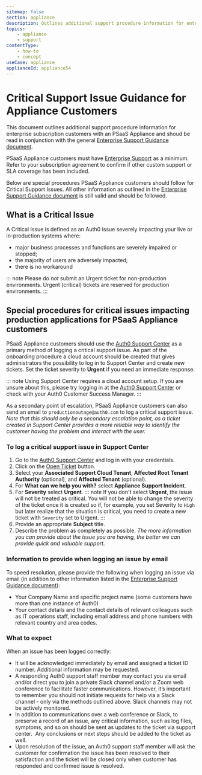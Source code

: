```yaml
---
sitemap: false
section: appliance
description: Outlines additional support procedure information for enterprise subscription customers with an Auth0 PSaaS Appliance.
topics:
    - appliance
    - support
contentType: 
    - how-to
    - concept
useCase: appliance
applianceId: appliance54
---
```


# Critical Support Issue Guidance for Appliance Customers

This document outlines additional support procedure information for enterprise subscription customers with an PSaaS Appliance and shoud be read in conjunction with the general [Enterprise Support Guidance document](/onboarding/enterprise-support).

PSaaS Appliance customers must have [Enterprise Support](/onboarding/enterprise-support#premium-enterprise-support) as a minimum. Refer to your subscription agreement to confirm if other custom support or SLA coverage has been included.

Below are special procedures PSaaS Appliance customers should follow for Critical Support Issues.  All other information as outlined in the [Enterprise Support Guidance document](/onboarding/enterprise-support) is still valid and should be followed.

## What is a Critical Issue

A Critical Issue is defined as an Auth0 issue severely impacting your live or in-production systems where:

- major business processes and functions are severely impaired or stopped;
- the majority of users are adversely impacted;
- there is no workaround

::: note
Please do *not* submit an Urgent ticket for non-production environments. Urgent (critical) tickets are reserved for production environments.
:::

## Special procedures for critical issues impacting production applications for PSaaS Appliance customers

PSaaS Appliance customers should use the [Auth0 Support Center](${env.DOMAIN_URL_SUPPORT}) as a primary method of logging a critical support issue. As part of the onboarding procedure a cloud account should be created that gives administrators the possibility to log in to Support Center and create new tickets. Set the ticket severity to **Urgent** if you need an immediate response.

::: note
Using Support Center requires a cloud account setup. If you are unsure about this, please try logging in at the [Auth0 Support Center](${env.DOMAIN_URL_SUPPORT}) or check with your Auth0 Customer Success Manager.
:::

As a secondary point of escalation, PSaaS Appliance customers can also send an email to `productionoutage@auth0.com` to log a critical support issue. *Note that this should only be a secondary escalation point, as a ticket created in Support Center provides a more reliable way to identify the customer having the problem and interact with the user.*

### To log a critical support issue in Support Center

1. Go to the [Auth0 Support Center](${env.DOMAIN_URL_SUPPORT}) and log in with your credentials.
2. Click on the [Open Ticket](${env.DOMAIN_URL_SUPPORT}/tickets/new) button.
3. Select your **Associated Support Cloud Tenant**, **Affected Root Tenant Authority** (optional), and **Affected Tenant** (optional).
4. For **What can we help you with?** select **Appliance Support Incident**.
5. For **Severity** select **Urgent**.
  ::: note
  If you don't select **Urgent**, the issue will not be treated as critical. You will not be able to change the severity of the ticket once it is created so if, for example, you set Severity to `High` but later realize that the situation is critical, you need to create a new ticket with `Severity` set to Urgent.
  :::
6. Provide an appropriate **Subject** title.
7. Describe the problem as completely as possible. *The more information you can provide about the issue you are having, the better we can provide quick and valuable support.*

### Information to provide when logging an issue by email

To speed resolution, please provide the following when logging an issue via email (in addition to other information listed in the [Enterprise Support Guidance document](/onboarding/enterprise-support)):

* Your Company Name and specific project name (some customers have more than one instance of Auth0)
* Your contact details and the contact details of relevant colleagues such as IT operations staff, including email address and phone numbers with relevant country and area codes.

### What to expect

When an issue has been logged correctly:

* It will be acknowledged immediately by email and assigned a ticket ID number. Additional information may be requested.
* A responding Auth0 support staff member may contact you via email and/or direct you to join a private Slack channel and/or a Zoom web conference to facilitate faster communications.  However, it’s important to remember you should not initiate requests for help via a Slack channel - only via the methods outlined above. Slack channels may not be actively monitored.
* In addition to communications over a web conference or Slack, to preserve a record of an issue, any critical information, such as log files, symptoms, and so on should be sent as updates to the ticket via support center.  Any conclusions or next steps should be added to the ticket as well.
* Upon resolution of the issue, an Auth0 support staff member will ask the customer for confirmation the issue has been resolved to their satisfaction and the ticket will be closed only when customer has responded and confirmed issue is resolved.
